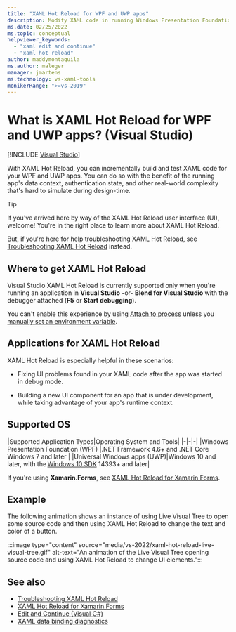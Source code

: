 ```yaml
---
title: "XAML Hot Reload for WPF and UWP apps"
description: Modify XAML code in running Windows Presentation Foundation (WPF) or Universal Windows Platform (UWP) apps with edit and continue features in XAML Hot Reload.
ms.date: 02/25/2022
ms.topic: conceptual
helpviewer_keywords:
  - "xaml edit and continue"
  - "xaml hot reload"
author: maddymontaquila
ms.author: maleger
manager: jmartens
ms.technology: vs-xaml-tools
monikerRange: ">=vs-2019"
---
```

# What is XAML Hot Reload for WPF and UWP apps? (Visual Studio)

 [!INCLUDE [Visual Studio](~/includes/applies-to-version/vs-windows-only.md)]

With XAML Hot Reload, you can incrementally build and test XAML code for your WPF and UWP apps. You can do so with the benefit of the running app's data context, authentication state, and other real-world complexity that's hard to simulate during design-time.

> [!TIP]
> If you've arrived here by way of the XAML Hot Reload user interface (UI), welcome! You're in the right place to learn more about XAML Hot Reload.
>
> But, if you're here for help troubleshooting XAML Hot Reload, see [Troubleshooting XAML Hot Reload](xaml-hot-reload-troubleshooting.md) instead.

## Where to get XAML Hot Reload

Visual Studio XAML Hot Reload is currently supported only when you're running an application in **Visual Studio** -or- **Blend for Visual Studio** with the debugger attached (**F5** or **Start debugging**).

You can't enable this experience by using [Attach to process](../debugger/attach-to-running-processes-with-the-visual-studio-debugger.md) unless you [manually set an environment variable](xaml-hot-reload-troubleshooting.md#verify-that-you-use-start-debugging-rather-than-attach-to-process).

## Applications for XAML Hot Reload

XAML Hot Reload is especially helpful in these scenarios:

* Fixing UI problems found in your XAML code after the app was started in debug mode.

* Building a new UI component for an app that is under development, while taking advantage of your app's runtime context.

## Supported OS

|Supported Application Types|Operating System and Tools|
|-|-|-|
|Windows Presentation Foundation (WPF) |.NET Framework 4.6+ and .NET Core</br>Windows 7 and later |
|Universal Windows apps (UWP)|Windows 10 and later, with the [Windows 10 SDK](https://developer.microsoft.com/windows/downloads/windows-sdk/) 14393+ and later|

If you're using **Xamarin.Forms**, see [XAML Hot Reload for Xamarin.Forms](/xamarin/xamarin-forms/xaml/hot-reload).

## Example

The following animation shows an instance of using Live Visual Tree to open some source code and then using XAML Hot Reload to change the text and color of a button.

:::image type="content" source="media/vs-2022/xaml-hot-reload-live-visual-tree.gif" alt-text="An animation of the Live Visual Tree opening source code and using XAML Hot Reload to change UI elements.":::

## See also

* [Troubleshooting XAML Hot Reload](xaml-hot-reload-troubleshooting.md)
* [XAML Hot Reload for Xamarin.Forms](/xamarin/xamarin-forms/xaml/hot-reload)
* [Edit and Continue (Visual C#)](../debugger/edit-and-continue-visual-csharp.md)
* [XAML data binding diagnostics](xaml-data-binding-diagnostics.md)
